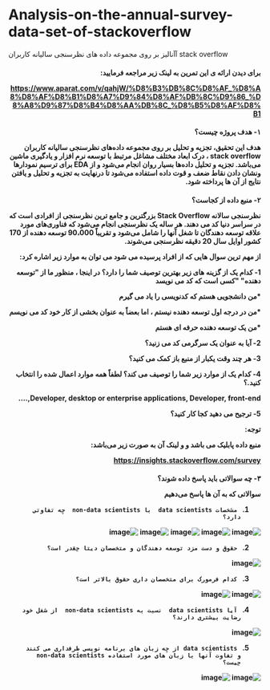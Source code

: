 # Analysis-on-the-annual-survey-data-set-of-stackoverflow
آآنالیز بر روی مجموعه داده های نظرسنجی سالیانه کاربران stack overflow





<h4 dir=rtl>
برای دیدن ارائه ی این تمرین به لینک زیر مراجعه فرمایید:

https://www.aparat.com/v/qahjW/%D8%B3%DB%8C%D8%AF_%D8%A8%D8%AF%D8%B1%D8%A7%D9%84%D8%AF%DB%8C%D9%86_%D8%A8%D9%87%D8%B4%D8%AA%DB%8C_%D8%B5%D8%AF%D8%B1
</h4>



<h4 dir=rtl>
۱- هدف پروژه چیست؟

هدف این تحقیق، تجزیه و تحلیل بر روی مجموعه داده‌های نظرسنجی سالیانه کاربران stack overflow ، درک ابعاد مختلف مشاغل مرتبط با توسعه نرم افزار و یادگیری ماشین می‌باشد. تجزیه و تحلیل داده‌ها بسیار روان انجام می‌شود و از EDA برای ترسیم نمودارها ونشان دادن نقاط ضعف و قوت داده استفاده می‌شود تا درنهایت به تجزیه و تحلیل و یافتن نتایج از آن ها پرداخته شود.
</h4>





<h4 dir=rtl>
۲- منبع داده از کجاست؟

نظرسنجی سالانه Stack Overflow بزرگترین و جامع ترین نظرسنجی از افرادی است که در سراسر دنیا کد می دهند. هر ساله یک نظرسنجی انجام می‌شود که  فناوری‌های مورد علاقه توسعه دهندگان تا شغل آنها را شامل می‌شود و  تقریباً 90،000 توسعه دهنده از 170 کشور اوایل سال 20 دقیقه نظرسنجی می‌شوند.

از مهم ترین سوال هایی که از افراد پرسیده می شود می توان به موارد زیر اشاره کرد:

1- کدام یک از گزینه های زیر بهترین توصیف شما را دارد؟ در اینجا ، منظور ما از "توسعه دهنده" "کسی است که کد می نویسد

*من دانشجویی هستم که کدنویسی را یاد می گیرم

*من در درجه اول توسعه دهنده نیستم ، اما بعضاً به عنوان بخشی از کار خود کد می نویسم

*من یک توسعه دهنده حرفه ای هستم

2- آیا به عنوان یک سرگرمی کد می زنید؟

3- هر چند وقت یکبار از منبع باز کمک می کنید؟

4- کدام یک از موارد زیر شما را توصیف می کند؟ لطفاً همه موارد اعمال شده را انتخاب کنید.؟

Developer, desktop or enterprise applications, Developer, front-end,….

5- ترجیح می دهید کجا کار کنید؟



توجه:

منبع داده پابلیک می باشد و و لینک آن به صورت زیر می‌باشد:

https://insights.stackoverflow.com/survey



</h4>

<h4 dir=rtl>

۳- چه سوالاتی باید پاسخ داده شوند؟


سوالاتی که به آن ها پاسخ می‌دهیم

1.      مشخصات data scientists  با non-data scientists  چه تفاوتی دارد؟

![image](https://user-images.githubusercontent.com/68844865/109546596-490dab80-7a7f-11eb-9fc2-7f06714210a9.png)
![image](https://user-images.githubusercontent.com/68844865/109546711-69d60100-7a7f-11eb-98df-6a7031c2c80a.png)
![image](https://user-images.githubusercontent.com/68844865/109546733-6e021e80-7a7f-11eb-8f48-51ccadccde5a.png)
![image](https://user-images.githubusercontent.com/68844865/109546748-70fd0f00-7a7f-11eb-871c-e1305d26c517.png)
![image](https://user-images.githubusercontent.com/68844865/109547672-81fa5000-7a80-11eb-9089-29cbca3e3798.png)


2.      حقوق و دست مزد توسعه دهندگان و متخصصان دیتا چقدر است؟
![image](https://user-images.githubusercontent.com/68844865/109546793-7eb29480-7a7f-11eb-976c-72eb47741cc9.png)



3.      کدام فرمورک برای متخصصان داری حقوق بالاتر است؟
![image](https://user-images.githubusercontent.com/68844865/109547875-c84faf00-7a80-11eb-902f-c55cf4170804.png)
![image](https://user-images.githubusercontent.com/68844865/109547913-d7366180-7a80-11eb-8c93-3f1b1b3a18d4.png)


4.      آیا data scientists  نسبت به non-data scientists  از شغل خود رضایت بیشتری دارند؟
![image](https://user-images.githubusercontent.com/68844865/109547727-963e4d00-7a80-11eb-8693-8d8ff75e7d2b.png)



5.      data scientists از چه زبان های برنامه نویسی طرفداری می کنند و تفاوت آنها با زبان های مورد استفاده non-data scientists چیست؟ 
![image](https://user-images.githubusercontent.com/68844865/109547622-6bec8f80-7a80-11eb-968c-84e4488787af.png)
![image](https://user-images.githubusercontent.com/68844865/109547629-6e4ee980-7a80-11eb-9d9a-0a52f2a28307.png)


</h4>



